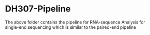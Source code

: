 # DH307-Pipeline

The above folder contains the pipeline for RNA-sequence Analysis for single-end sequencing which is similar to the paired-end pipeline
